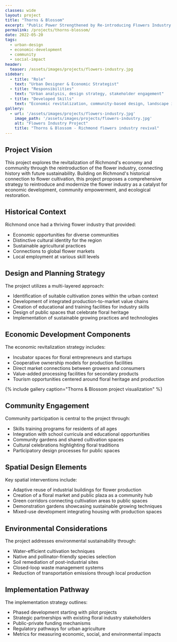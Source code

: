 ```yaml
---
classes: wide
layout: project
title: "Thorns & Blossom"
excerpt: "Public Power Strengthened by Re-introducing Flowers Industry to Richmond"
permalink: /projects/thorns-blossom/
date: 2022-05-20
tags:
  - urban-design
  - economic-development
  - community
  - social-impact
header:
  teaser: /assets/images/projects/flowers-industry.jpg
sidebar:
  - title: "Role"
    text: "Urban Designer & Economic Strategist"
  - title: "Responsibilities"
    text: "Urban analysis, design strategy, stakeholder engagement"
  - title: "Developed Skills"
    text: "Economic revitalization, community-based design, landscape integration"
gallery:
  - url: '/assets/images/projects/flowers-industry.jpg'
    image_path: '/assets/images/projects/flowers-industry.jpg'
    alt: "Flowers Industry Project"
    title: "Thorns & Blossom - Richmond flowers industry revival"
---
```


<style>
    body {
        font-size: 90%; 
    }
</style>

## Project Vision

This project explores the revitalization of Richmond's economy and community through the reintroduction of the flower industry, connecting history with future sustainability. Building on Richmond's historical connection to flower cultivation, this project proposes a comprehensive strategy to reintroduce and modernize the flower industry as a catalyst for economic development, community empowerment, and ecological restoration.

## Historical Context

Richmond once had a thriving flower industry that provided:
- Economic opportunities for diverse communities
- Distinctive cultural identity for the region
- Sustainable agricultural practices
- Connections to global flower markets
- Local employment at various skill levels

## Design and Planning Strategy

The project utilizes a multi-layered approach:
- Identification of suitable cultivation zones within the urban context
- Development of integrated production-to-market value chains
- Creation of educational and training facilities for industry skills
- Design of public spaces that celebrate floral heritage
- Implementation of sustainable growing practices and technologies

## Economic Development Components

The economic revitalization strategy includes:
- Incubator spaces for floral entrepreneurs and startups
- Cooperative ownership models for production facilities
- Direct market connections between growers and consumers
- Value-added processing facilities for secondary products
- Tourism opportunities centered around floral heritage and production

{% include gallery caption="Thorns & Blossom project visualization" %}

## Community Engagement

Community participation is central to the project through:
- Skills training programs for residents of all ages
- Integration with school curricula and educational opportunities
- Community gardens and shared cultivation spaces
- Cultural celebrations highlighting floral traditions
- Participatory design processes for public spaces

## Spatial Design Elements

Key spatial interventions include:
- Adaptive reuse of industrial buildings for flower production
- Creation of a floral market and public plaza as a community hub
- Green corridors connecting cultivation areas to public spaces
- Demonstration gardens showcasing sustainable growing techniques
- Mixed-use development integrating housing with production spaces

## Environmental Considerations

The project addresses environmental sustainability through:
- Water-efficient cultivation techniques
- Native and pollinator-friendly species selection
- Soil remediation of post-industrial sites
- Closed-loop waste management systems
- Reduction of transportation emissions through local production

## Implementation Pathway

The implementation strategy outlines:
- Phased development starting with pilot projects
- Strategic partnerships with existing floral industry stakeholders
- Public-private funding mechanisms
- Regulatory pathways for urban agriculture
- Metrics for measuring economic, social, and environmental impacts 
